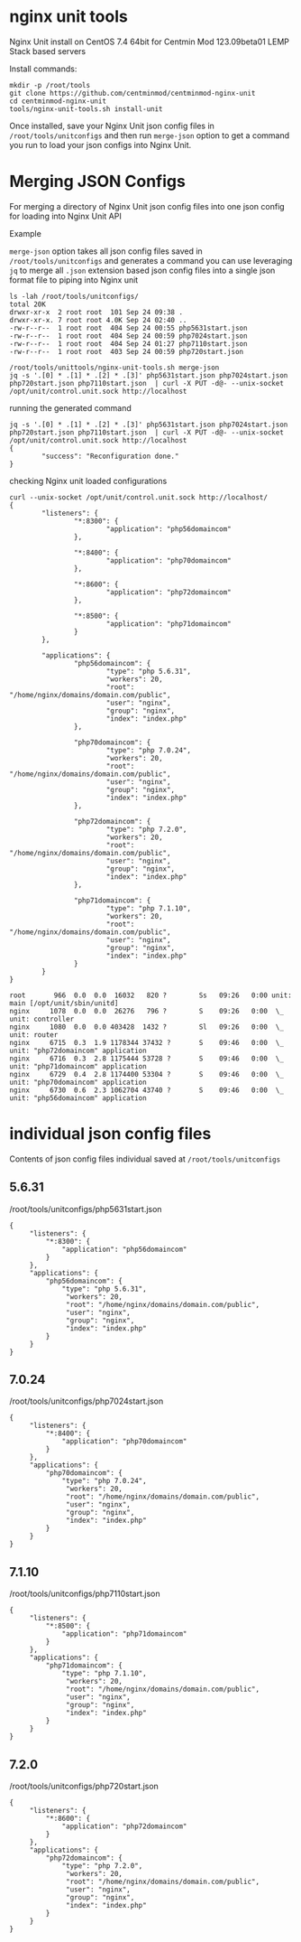 # nginx unit tools

Nginx Unit install on CentOS 7.4 64bit for Centmin Mod 123.09beta01 LEMP Stack based servers

Install commands:

```
mkdir -p /root/tools
git clone https://github.com/centminmod/centminmod-nginx-unit
cd centminmod-nginx-unit
tools/nginx-unit-tools.sh install-unit
```

Once installed, save your Nginx Unit json config files in `/root/tools/unitconfigs` and then run `merge-json` option to get a command you run to load your json configs into Nginx Unit.

# Merging JSON Configs

For merging a directory of Nginx Unit json config files into one json config for loading into Nginx Unit API

Example

`merge-json` option takes all json config files saved in `/root/tools/unitconfigs` and generates a command you can use leveraging `jq` to merge all `.json` extension based json config files into a single json format file to piping into Nginx unit

```
ls -lah /root/tools/unitconfigs/ 
total 20K
drwxr-xr-x  2 root root  101 Sep 24 09:38 .
drwxr-xr-x. 7 root root 4.0K Sep 24 02:40 ..
-rw-r--r--  1 root root  404 Sep 24 00:55 php5631start.json
-rw-r--r--  1 root root  404 Sep 24 00:59 php7024start.json
-rw-r--r--  1 root root  404 Sep 24 01:27 php7110start.json
-rw-r--r--  1 root root  403 Sep 24 00:59 php720start.json
```

```
/root/tools/unittools/nginx-unit-tools.sh merge-json
jq -s '.[0] * .[1] * .[2] * .[3]' php5631start.json php7024start.json php720start.json php7110start.json  | curl -X PUT -d@- --unix-socket /opt/unit/control.unit.sock http://localhost
```

running the generated command

```
jq -s '.[0] * .[1] * .[2] * .[3]' php5631start.json php7024start.json php720start.json php7110start.json  | curl -X PUT -d@- --unix-socket /opt/unit/control.unit.sock http://localhost
{
        "success": "Reconfiguration done."
}
```

checking Nginx unit loaded configurations

```
curl --unix-socket /opt/unit/control.unit.sock http://localhost/
{
        "listeners": {
                "*:8300": {
                        "application": "php56domaincom"
                },

                "*:8400": {
                        "application": "php70domaincom"
                },

                "*:8600": {
                        "application": "php72domaincom"
                },

                "*:8500": {
                        "application": "php71domaincom"
                }
        },

        "applications": {
                "php56domaincom": {
                        "type": "php 5.6.31",
                        "workers": 20,
                        "root": "/home/nginx/domains/domain.com/public",
                        "user": "nginx",
                        "group": "nginx",
                        "index": "index.php"
                },

                "php70domaincom": {
                        "type": "php 7.0.24",
                        "workers": 20,
                        "root": "/home/nginx/domains/domain.com/public",
                        "user": "nginx",
                        "group": "nginx",
                        "index": "index.php"
                },

                "php72domaincom": {
                        "type": "php 7.2.0",
                        "workers": 20,
                        "root": "/home/nginx/domains/domain.com/public",
                        "user": "nginx",
                        "group": "nginx",
                        "index": "index.php"
                },

                "php71domaincom": {
                        "type": "php 7.1.10",
                        "workers": 20,
                        "root": "/home/nginx/domains/domain.com/public",
                        "user": "nginx",
                        "group": "nginx",
                        "index": "index.php"
                }
        }
}
```

```
root       966  0.0  0.0  16032   820 ?        Ss   09:26   0:00 unit: main [/opt/unit/sbin/unitd]
nginx     1078  0.0  0.0  26276   796 ?        S    09:26   0:00  \_ unit: controller
nginx     1080  0.0  0.0 403428  1432 ?        Sl   09:26   0:00  \_ unit: router
nginx     6715  0.3  1.9 1178344 37432 ?       S    09:46   0:00  \_ unit: "php72domaincom" application
nginx     6716  0.3  2.8 1175444 53728 ?       S    09:46   0:00  \_ unit: "php71domaincom" application
nginx     6729  0.4  2.8 1174400 53304 ?       S    09:46   0:00  \_ unit: "php70domaincom" application
nginx     6730  0.6  2.3 1062704 43740 ?       S    09:46   0:00  \_ unit: "php56domaincom" application
```


# individual json config files

Contents of json config files individual saved at `/root/tools/unitconfigs`

## 5.6.31

/root/tools/unitconfigs/php5631start.json

```
{
     "listeners": {
         "*:8300": {
             "application": "php56domaincom"
         }
     },
     "applications": {
         "php56domaincom": {
             "type": "php 5.6.31",
              "workers": 20,
              "root": "/home/nginx/domains/domain.com/public",
              "user": "nginx",
              "group": "nginx",
              "index": "index.php"
         }
     }
}
```

## 7.0.24

/root/tools/unitconfigs/php7024start.json

```
{
     "listeners": {
         "*:8400": {
             "application": "php70domaincom"
         }
     },
     "applications": {
         "php70domaincom": {
             "type": "php 7.0.24",
              "workers": 20,
              "root": "/home/nginx/domains/domain.com/public",
              "user": "nginx",
              "group": "nginx",
              "index": "index.php"
         }
     }
}
```

## 7.1.10

/root/tools/unitconfigs/php7110start.json

```
{
     "listeners": {
         "*:8500": {
             "application": "php71domaincom"
         }
     },
     "applications": {
         "php71domaincom": {
             "type": "php 7.1.10",
              "workers": 20,
              "root": "/home/nginx/domains/domain.com/public",
              "user": "nginx",
              "group": "nginx",
              "index": "index.php"
         }
     }
}
```

## 7.2.0

/root/tools/unitconfigs/php720start.json

```
{
     "listeners": {
         "*:8600": {
             "application": "php72domaincom"
         }
     },
     "applications": {
         "php72domaincom": {
             "type": "php 7.2.0",
              "workers": 20,
              "root": "/home/nginx/domains/domain.com/public",
              "user": "nginx",
              "group": "nginx",
              "index": "index.php"
         }
     }
}
```
